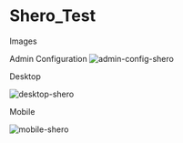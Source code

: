 # Shero_Test
Images


Admin Configuration
![admin-config-shero](https://github.com/KrisiGjini/Shero_Test/assets/52862910/535de7fe-9f48-4ec9-b8f3-1e35906dac1f)


Desktop

![desktop-shero](https://github.com/KrisiGjini/Shero_Test/assets/52862910/495e37a6-a737-4e90-9429-4e70d50eb66e)


Mobile

![mobile-shero](https://github.com/KrisiGjini/Shero_Test/assets/52862910/e4370873-832c-404f-a7e4-8e6fd92d30f0)
